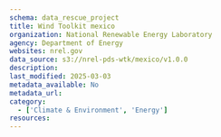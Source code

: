 ```yaml
---
schema: data_rescue_project 
title: Wind Toolkit mexico
organization: National Renewable Energy Laboratory
agency: Department of Energy
websites: nrel.gov
data_source: s3://nrel-pds-wtk/mexico/v1.0.0
description: 
last_modified: 2025-03-03
metadata_available: No
metadata_url: 
category:
  - ['Climate & Environment', 'Energy'] 
resources:
---
```


